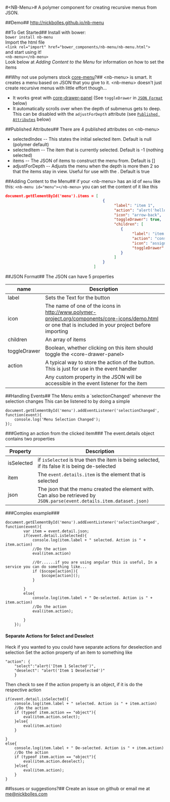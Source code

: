 #&lt;NB-Menu&gt;#
A polymer component for creating recursive menus from JSON.

##Demo##
http://nickbolles.github.io/nb-menu

##To Get Started##
Install with bower:
<br />
`bower install nb-menu`
<br />
Import the html file
<br />
`<link rel="import" href="bower_components/nb-menu/nb-menu.html">`
<br />
and start using it!
<br />
`<nb-menu></nb-menu>`
<br />
Look below at *Adding Content to the Menu* for information on how to set the items

##Why not use polymers stock [core-menu](https://www.polymer-project.org/docs/elements/core-elements.html#core-menu)?##
&lt;nb-menu&gt; is smart.
It creates a menu based on JSON that you give to it.
&lt;nb-menu&gt; doesn't just create recursive menus with little effort though...
- It works great with [core-drawer-panel](https://www.polymer-project.org/docs/elements/core-elements.html#core-drawer-panel) (See `toggleDrawer` in [`JSON Format`](#Published-Attributes) below)
- It automatically scrolls over when the depth of submenus gets to deep. This can be disabled with the `adjustForDepth` attribute (see [`Published Attributes`](#Published-Attributes) below)

##Published Attributes##
There are 4 published attributes on &lt;nb-menu&gt;
- selectedIndex -- This states the initial selected item. Default is null (polymer default)
- selectedItem -- The item that is currently selected. Default is -1 (nothing selected)
- items -- The JSON of items to construct the menu from. Default is []
- adjustForDepth -- Adjusts the menu when the depth is more then 2 so that the items stay in view. Useful for use with the <core-drawer-panel>. Default is true

##Adding Content to the Menu##
if your &lt;nb-menu&gt; has an id of `menu` like this:
`<nb-menu id="menu"></nb-menu>`
you can set the content of it like this
```JSON
document.getElementById('menu').items = [
                                           {
                                                "label": "item 1",
                                                "action": "alert('hello from item 1')",
                                                "icon": "arrow-back",
												"toggleDrawer": true,
                                                "children": [
                                                   {
                                                        "label": "item 1-1",
                                                        "action": "console.log('you clicked item 1-1')",
                                                        "icon": "assignment-ind",
														"toggleDrawer": true
                                                   }
                                                ]
                                           }
                                       ]
```

##JSON Format##
The JSON can have 5 properties

| name | Description |
| -------- | --------- |
| label | Sets the Text for the button |
| icon | The name of one of the icons in http://www.polymer-project.org/components/core-icons/demo.html or one that is included in your project before importing <nb-menu> |
| children | An array of items |
| toggleDrawer | Boolean, whether clicking on this item should toggle the &lt;core-drawer-panel&gt; |
| action | A typical way to store the action of the button. This is just for use in the event handler |
| <Any-custom-property> | Any custom property in the JSON will be accessible in the event listener for the item |

##Handling Events##
The Menu emits a `selectionChanged' whenever the selection changes
This can be listened to by doing a simple
```
document.getElementById('menu').addEventListener('selectionChanged', function(event){
	console.log('Menu Selection Changed');
});
```
###Getting an action from the clicked item###
The event.details object contains two properties

| Property | Description |
| -------- | --------- |
| isSelected | if `isSelected` is true then the item is being selected, if its false it is being de-selected |
| item | The `event.details.item` is the element that is selected |
| json | The json that the menu created the element with. Can also be retrieved by `JSON.parse(event.details.item.dataset.json)` |


###Complex example###
```
document.getElementById('menu').addEventListener('selectionChanged', function(event){
		var item = event.detail.json;
		if(event.detail.isSelected){
			console.log(item.label + " selected. Action is " + item.action)
			//Do the action
			eval(item.action)

			//Or......if you are using angular this is useful, In a service you can do something like...
			if ($scope[action]){
				$scope[action]();
			}

		}
		else{
			console.log(item.label + " De-selected. Action is " + item.action)
			//Do the action
			eval(item.action);

		}
	});
```
#### Separate Actions for Select and Deselect
Heck if you wanted to you could have separate actions for deselection and selection
Set the action property of an item to something like
```
"action": {
	"select":"alert('Item 1 Selected')",
	"deselect": "alert('Item 1 Deselected')"
	}

```
Then check to see if the action property is an object, if it is do the respective action
```
if(event.detail.isSelected){
	console.log(item.label + " selected. Action is " + item.action)
	//Do the action
	if (typeof item.action == "object"){
		eval(item.action.select);
	}else{
		eval(item.action)
	}

}
else{
	console.log(item.label + " De-selected. Action is " + item.action)
	//Do the action
	if (typeof item.action == "object"){
		eval(item.action.deselect);
	}else{
		eval(item.action);
	}
}
```
##Issues or suggestions?##
Create an issue on github or email me at me@nickbolles.com
